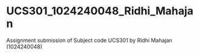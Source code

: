 # UCS301_1024240048_Ridhi_Mahajan
Assignment submission of Subject code UCS301 by Ridhi Mahajan (1024240048)
